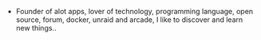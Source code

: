 - Founder of alot apps, lover of technology, programming language, open source, forum, docker, unraid and arcade, I like to discover and learn new things..
  <br>



























































































































































































































































































































































































































































































































































































































































































































































